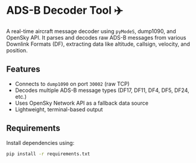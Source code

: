 # ADS-B Decoder Tool ✈️

A real-time aircraft message decoder using `pyModeS`, dump1090, and OpenSky API. It parses and decodes raw ADS-B messages from various Downlink Formats (DF), extracting data like altitude, callsign, velocity, and position.

## Features

- Connects to `dump1090` on port `30002` (raw TCP)
- Decodes multiple ADS-B message types (DF17, DF11, DF4, DF5, DF24, etc.)
- Uses OpenSky Network API as a fallback data source
- Lightweight, terminal-based output

## Requirements

Install dependencies using:

```bash
pip install -r requirements.txt
